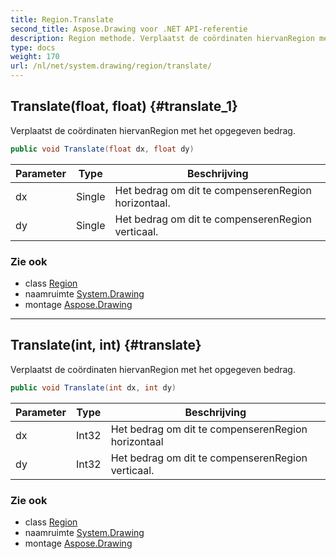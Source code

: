 ```yaml
---
title: Region.Translate
second_title: Aspose.Drawing voor .NET API-referentie
description: Region methode. Verplaatst de coördinaten hiervanRegion met het opgegeven bedrag.
type: docs
weight: 170
url: /nl/net/system.drawing/region/translate/
---
```

## Translate(float, float) {#translate_1}

Verplaatst de coördinaten hiervanRegion met het opgegeven bedrag.

```csharp
public void Translate(float dx, float dy)
```

| Parameter | Type | Beschrijving |
| --- | --- | --- |
| dx | Single | Het bedrag om dit te compenserenRegion horizontaal. |
| dy | Single | Het bedrag om dit te compenserenRegion verticaal. |

### Zie ook

* class [Region](../)
* naamruimte [System.Drawing](../../region/)
* montage [Aspose.Drawing](../../../)

---

## Translate(int, int) {#translate}

Verplaatst de coördinaten hiervanRegion met het opgegeven bedrag.

```csharp
public void Translate(int dx, int dy)
```

| Parameter | Type | Beschrijving |
| --- | --- | --- |
| dx | Int32 | Het bedrag om dit te compenserenRegion horizontaal |
| dy | Int32 | Het bedrag om dit te compenserenRegion verticaal. |

### Zie ook

* class [Region](../)
* naamruimte [System.Drawing](../../region/)
* montage [Aspose.Drawing](../../../)


